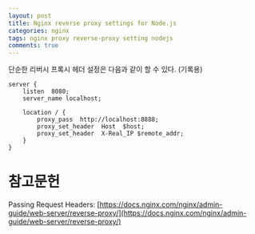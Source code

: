 ```yaml
---
layout: post
title: Nginx reverse proxy settings for Node.js
categories: nginx
tags: nginx proxy reverse-proxy setting nodejs
comments: true
---
```


단순한 리버시 프록시 헤더 설정은 다음과 같이 할 수 있다. (기록용)

```
server {
    listen  8080;
    server_name localhost;

    location / {
        proxy_pass  http://localhost:8888;
        proxy_set_header  Host  $host;
        proxy_set_header  X-Real_IP $remote_addr;
    }
}
```

# 참고문헌

Passing Request Headers: [https://docs.nginx.com/nginx/admin-guide/web-server/reverse-proxy/](https://docs.nginx.com/nginx/admin-guide/web-server/reverse-proxy/)
